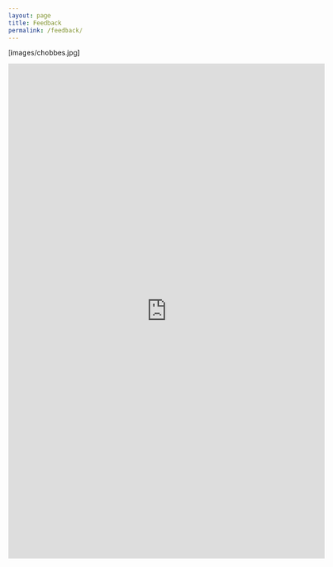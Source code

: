 ```yaml
---
layout: page
title: Feedback
permalink: /feedback/
---
```


[images/chobbes.jpg]

<iframe src="https://docs.google.com/forms/d/e/1FAIpQLScj3OZ_Ckk1qAa8w7tTvLL8HpksFl8EJ2L6g1Zvvj60k3cXnA/viewform?embedded=true" width="640" height="1000" frameborder="0" marginheight="0" marginwidth="0">Loading…</iframe>